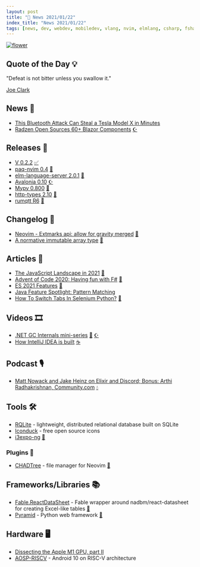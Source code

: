 ```yaml
---
layout: post
title: "📜 News 2021/01/22"
index_title: "News 2021/01/22"
tags: [news, dev, webdev, mobiledev, vlang, nvim, elmlang, csharp, fsharp, dotnet, rustlang, python, javascript, java, elixir, linux, sqlite, hardware]
---
```


<a href="https://daily-tech-news.github.io/2021/01/22/news.html">
  <img src="https://user-images.githubusercontent.com/430272/105567398-54e3b080-5d10-11eb-94ce-ffa17c66a4f0.png"
     alt="flower"
     class="image">
</a>

## Quote of the Day 💡

"Defeat is not bitter unless you swallow it."

[Joe Clark](https://en.wikipedia.org/wiki/Joe_Clark)

## News 📰

- [This Bluetooth Attack Can Steal a Tesla Model X in Minutes](https://www.wired.com/story/tesla-model-x-hack-bluetooth/)
- [Radzen Open Sources 60+ Blazor Components](https://visualstudiomagazine.com/articles/2021/01/21/radzen-open-source.aspx?m=1) [☪️ ](https://docs.microsoft.com/en-us/dotnet/csharp "#csharp #dotnet")

## Releases 🥳

- [V 0.2.2](https://github.com/vlang/v/releases/tag/0.2.2) [✅](https://vlang.io "#vlang")
- [paq-nvim 0.4](https://github.com/savq/paq-nvim/releases/tag/v0.4.0) [🍃](https://neovim.io "#neovim")
- [elm-language-server 2.0.1](https://github.com/elm-tooling/elm-language-server/releases/tag/2.0.1) [🔰](https://elm-lang.org)
- [Avalonia 0.10](http://avaloniaui.net/blog/2020-12-29-avalonia-0.10.0-release) [☪️ ](https://docs.microsoft.com/en-us/dotnet/csharp "#csharp #dotnet")
- [Mypy 0.800](https://mypy-lang.blogspot.com/2021/01/mypy-0800-released.html) [🐍](https://www.python.org "#python")
- [http-types 2.10](https://github.com/http-rs/http-types/releases/tag/v2.10.0) [🦀](https://www.rust-lang.org "#rust")
- [rumqtt R6](https://github.com/bytebeamio/rumqtt/releases/tag/R6) [🦀](https://www.rust-lang.org "#rust")

## Changelog 👀

- [Neovim - Extmarks api: allow for gravity merged](https://github.com/neovim/neovim/pull/13679) [🍃](https://neovim.io "#neovim")
- [A normative immutable array type](https://github.com/fsharp/fslang-suggestions/issues/619#issuecomment-764616625) [🔷](https://fsharp.org "#fsharp #dotnet")

## Articles 📜

- [The JavaScript Landscape in 2021](https://medium.com/@rbultitudezone/the-javascript-landscape-in-2021-573d5e7a43c6) [🔶](https://www.ecma-international.org "#javascript")
- [Advent of Code 2020: Having fun with F#](https://sanderp.nl/advent-of-code-2020/) [🔷](https://fsharp.org "#fsharp #dotnet")
- [ES 2021 Features](https://dev.to/jsdev/es-2021-features-3edf) [🔶](https://www.ecma-international.org "#javascript")
- [Java Feature Spotlight: Pattern Matching](https://www.infoq.com/articles/java-pattern-matching)
- [How To Switch Tabs In Selenium Python?](https://www.lambdatest.com/blog/python-selenium-switch-tabs/?utm_source=Reddit&utm_medium=blog&utm_campaign=PM-220121-3&utm_term=OrganicPosting) [🐍](https://www.python.org "#python")

## Videos 🎞

- [.NET GC Internals mini-series](https://tooslowexception.com/net-gc-internals-mini-series/) [🔷](https://fsharp.org "#fsharp #dotnet") [☪️ ](https://docs.microsoft.com/en-us/dotnet/csharp "#csharp #dotnet")
- [How IntelliJ IDEA is built](https://www.youtube.com/watch?v=JNxxoiUqAHM) [☕️](https://www.java.com "#java")

## Podcast 🎙

- [Matt Nowack and Jake Heinz on Elixir and Discord; Bonus: Arthi Radhakrishnan, Community.com](https://smartlogic.io/podcast/elixir-wizards/s5e8-nowack-heinz/) [💧](https://elixir-lang.org "#elixirlang")

## Tools 🛠

- [RQLite](https://github.com/rqlite/rqlite) - lightweight, distributed relational database built on SQLite
- [Iconduck](https://iconduck.com/) - free open source icons
- [i3expo-ng](https://github.com/morrolinux/i3expo-ng) [🐧](https://www.linux.org "#linux")

### Plugins 🔌

- [CHADTree](https://github.com/ms-jpq/chadtree) - file manager for Neovim [🍃](https://neovim.io "#neovim")

## Frameworks/Libraries 📚

- [Fable.ReactDataSheet](https://github.com/JordanMarr/Fable.ReactDataSheet) - Fable wrapper around nadbm/react-datasheet for creating Excel-like tables [🔷](https://fsharp.org "#fsharp #dotnet")
- [Pyramid](https://trypyramid.com/) - Python web framework [🐍](https://www.python.org "#python")

## Hardware 🖥

- [Dissecting the Apple M1 GPU, part II](https://rosenzweig.io/blog/asahi-gpu-part-2.html)
- [AOSP-RISCV](https://github.com/T-head-Semi/aosp-riscv) - Android 10 on RISC-V architecture



